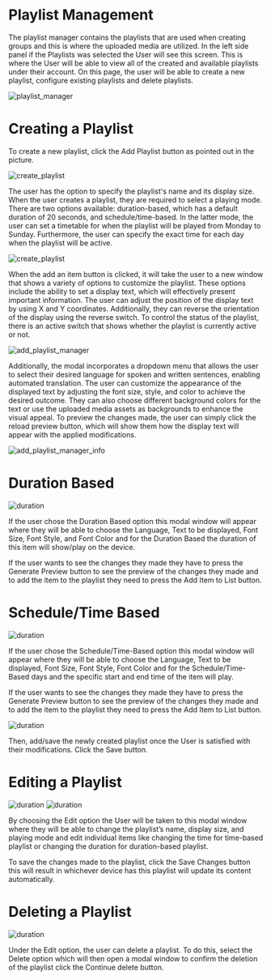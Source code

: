 # Playlist Management

<div class="description">

The playlist manager contains the playlists that are used when creating groups and this is where the uploaded media are utilized. In the left side panel if the Playlists was selected the User will see this screen. This is where the User will be able to view all of the created and available playlists under their account. On this page, the user will be able to create a new playlist, configure existing playlists and delete playlists.

![playlist_manager](/images/image0503.png ":size=100%")

</div>

# Creating a Playlist

<div class="description">

To create a new playlist, click the Add Playlist button as pointed out in the picture.

![create_playlist](/images/image402.png ":size=100%")

The user has the option to specify the playlist's name and its display size. When the user creates a playlist, they are required to select a playing mode. There are two options available: duration-based, which has a default duration of 20 seconds, and schedule/time-based. In the latter mode, the user can set a timetable for when the playlist will be played from Monday to Sunday. Furthermore, the user can specify the exact time for each day when the playlist will be active.

![create_playlist](/images/image403.png ":size=100%")

When the add an item button is clicked, it will take the user to a new window that shows a variety of options to customize the playlist. These options include the ability to set a display text, which will effectively present important information. The user can adjust the position of the display text by using X and Y coordinates. Additionally, they can reverse the orientation of the display using the reverse switch. To control the status of the playlist, there is an active switch that shows whether the playlist is currently active or not.

![add_playlist_manager](/images/image12.png ":size=100%")

Additionally, the modal incorporates a dropdown menu that allows the user to select their desired language for spoken and written sentences, enabling automated translation. The user can customize the appearance of the displayed text by adjusting the font size, style, and color to achieve the desired outcome. They can also choose different background colors for the text or use the uploaded media assets as backgrounds to enhance the visual appeal. To preview the changes made, the user can simply click the reload preview button, which will show them how the display text will appear with the applied modifications.

![add_playlist_manager_info](/images/image11.png ":size=100%")

</div>

# Duration Based

<div class="description">

![duration](/images/image405.png ":size=100%")

If the user chose the Duration Based option this modal window will appear where they will be able to choose the Language, Text to be displayed, Font Size, Font Style, and Font Color and for the Duration Based the duration of this item will show/play on the device.

If the user wants to see the changes they made they have to press the Generate Preview button to see the preview of the changes they made and to add the item to the playlist they need to press the Add Item to List button.

</div>

# Schedule/Time Based

<div class="description">

![duration](/images/image406.png ":size=100%")

If the user chose the Schedule/Time-Based option this modal window will appear where they will be able to choose the Language, Text to be displayed, Font Size, Font Style, Font Color and for the Schedule/Time-Based days and the specific start and end time of the item will play.

If the user wants to see the changes they made they have to press the Generate Preview button to see the preview of the changes they made and to add the item to the playlist they need to press the Add Item to List button.

![duration](/images/image407.png ":size=100%")

Then, add/save the newly created playlist once the User is satisfied with their modifications. Click the Save button.

</div>

# Editing a Playlist

<div class="description">

![duration](/images/image408.png ":size=100%")
![duration](/images/image409.png ":size=100%")

By choosing the Edit option the User will be taken to this modal window where they will be able to change the playlist’s name, display size, and playing mode and edit individual items like changing the time for time-based playlist or changing the duration for duration-based playlist.

To save the changes made to the playlist, click the Save Changes button this will result in whichever device has this playlist will update its content automatically.

</div>

# Deleting a Playlist

<div class="description">

![duration](/images/image410.png ":size=100%")

Under the Edit option, the user can delete a playlist. To do this, select the Delete option which will then open a modal window to confirm the deletion of the playlist click the Continue delete button.

</div>
